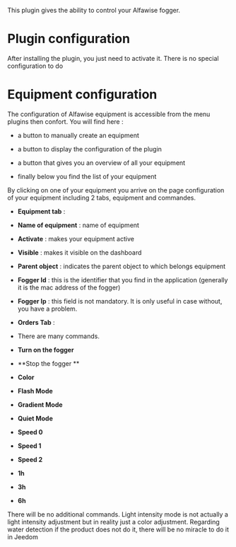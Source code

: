 This plugin gives the ability to control your Alfawise fogger.

Plugin configuration 
=======================

After installing the plugin, you just need to activate it. There is no special configuration to do

Equipment configuration 
=============================

The configuration of Alfawise equipment is accessible from the menu
plugins then confort. You will find here :

-   a button to manually create an equipment

-   a button to display the configuration of the plugin

-   a button that gives you an overview of all your equipment

-   finally below you find the list of your equipment

By clicking on one of your equipment you arrive on the page
configuration of your equipment including 2 tabs, equipment and
commandes.

-   **Equipment tab** :

-   **Name of equipment** : name of equipment

-   **Activate** : makes your equipment active

-   **Visible** : makes it visible on the dashboard

-   **Parent object** : indicates the parent object to which belongs
    equipment

-   **Fogger Id** : this is the identifier that you find in the application (generally it is the mac address of the fogger)

-   **Fogger Ip** : this field is not mandatory. It is only useful in case without, you have a problem.


-   **Orders Tab** :

-   There are many commands.

-   **Turn on the fogger**

-   **Stop the fogger **

-   **Color**

-   **Flash Mode**

-   **Gradient Mode**

-   **Quiet Mode**

-   **Speed 0**

-   **Speed 1**

-   **Speed 2**

-   **1h**

-   **3h**

-   **6h**


There will be no additional commands. Light intensity mode is not actually a light intensity adjustment but in reality just a color adjustment. Regarding water detection if the product does not do it,
there will be no miracle to do it in Jeedom
